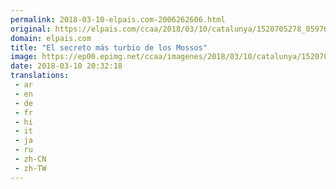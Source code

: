 ```yaml
---
permalink: 2018-03-10-elpais.com-2006262606.html
original: https://elpais.com/ccaa/2018/03/10/catalunya/1520705278_059766.html#?ref=rss&format=simple&link=link
domain: elpais.com
title: "El secreto más turbio de los Mossos"
image: https://ep00.epimg.net/ccaa/imagenes/2018/03/10/catalunya/1520705278_059766_1520710338_rrss_normal.jpg
date: 2018-03-10 20:32:18
translations: 
 - ar
 - en
 - de
 - fr
 - hi
 - it
 - ja
 - ru
 - zh-CN
 - zh-TW
---
```


